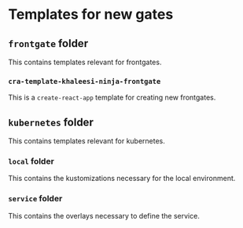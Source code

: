 # Templates for new gates

## `frontgate` folder

This contains templates relevant for frontgates.

### `cra-template-khaleesi-ninja-frontgate`

This is a `create-react-app` template for creating new frontgates.

## `kubernetes` folder

This contains templates relevant for kubernetes.

### `local` folder

This contains the kustomizations necessary for the local environment.

### `service` folder

This contains the overlays necessary to define the service.
